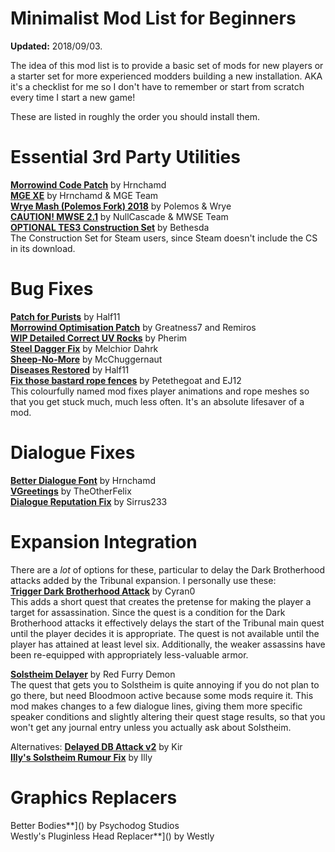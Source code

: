 # Minimalist Mod List for Beginners
**Updated:** 2018/09/03.  

The idea of this mod list is to provide a basic set of mods for new players or a starter set for more experienced modders building a new installation. AKA it's a checklist for me so I don't have to remember or start from scratch every time I start a new game!  

These are listed in roughly the order you should install them.

# Essential 3rd Party Utilities
[**Morrowind Code Patch**](https://www.nexusmods.com/morrowind/mods/19510) by Hrnchamd  
[**MGE XE**](https://www.nexusmods.com/morrowind/mods/41102) by Hrnchamd & MGE Team  
[**Wrye Mash (Polemos Fork) 2018**](https://www.nexusmods.com/morrowind/mods/45439) by Polemos & Wrye   
[**CAUTION! MWSE 2.1**](https://nullcascade.com/mwse/mwse-dev.zip) by NullCascade & MWSE Team  
[**OPTIONAL TES3 Construction Set**](https://www.nexusmods.com/morrowind/mods/42196) by Bethesda  
The Construction Set for Steam users, since Steam doesn't include the CS in its download.

# Bug Fixes
[**Patch for Purists**](https://www.nexusmods.com/morrowind/mods/45096?) by Half11  
[**Morrowind Optimisation Patch**](https://www.nexusmods.com/morrowind/mods/45384) by Greatness7 and Remiros  
[**WIP Detailed Correct UV Rocks**](https://www.nexusmods.com/morrowind/mods/44321/?) by Pherim  
[**Steel Dagger Fix**](https://www.nexusmods.com/morrowind/mods/43528/?) by Melchior Dahrk  
[**Sheep-No-More**](https://www.nexusmods.com/morrowind/mods/45168) by McChuggernaut  
[**Diseases Restored**](https://www.nexusmods.com/morrowind/mods/45228) by Half11  
[**Fix those bastard rope fences**](https://www.nexusmods.com/morrowind/mods/45741) by Petethegoat and EJ12  
This colourfully named mod fixes player animations and rope meshes so that you get stuck much, much less often. It's an absolute lifesaver of a mod.  

# Dialogue Fixes
[**Better Dialogue Font**](https://www.nexusmods.com/morrowind/mods/36873) by Hrnchamd  
[**VGreetings**](http://mw.modhistory.com/download-42-13335) by TheOtherFelix  
[**Dialogue Reputation Fix**](https://www.nexusmods.com/morrowind/mods/46003) by Sirrus233  

# Expansion Integration
There are a *lot* of options for these, particular to delay the Dark Brotherhood attacks added by the Tribunal expansion. I personally use these:  
[**Trigger Dark Brotherhood Attack**](http://mw.modhistory.com/download-37-15581) by Cyran0  
This adds a short quest that creates the pretense for making the player a target for assassination. Since the quest is a condition for the Dark Brotherhood attacks it effectively delays the start of the Tribunal main quest until the player decides it is appropriate. The quest is not available until the player has attained at least level six. Additionally, the weaker assassins have been re-equipped with appropriately less-valuable armor.  

[**Solstheim Delayer**](https://www.nexusmods.com/morrowind/mods/45988) by Red Furry Demon  
The quest that gets you to Solstheim is quite annoying if you do not plan to go there, but need Bloodmoon active because some mods require it. This mod makes changes to a few dialogue lines, giving them more specific speaker conditions and slightly altering their quest stage results, so that you won't get any journal entry unless you actually ask about Solstheim.  

Alternatives:
[**Delayed DB Attack v2**](https://www.nexusmods.com/morrowind/mods/14891?) by Kir  
[**Illy's Solstheim Rumour Fix**](https://www.moddb.com/games/morrowind/addons/illys-solsteim-rumour-fix) by Illy  

# Graphics Replacers
Better Bodies**]() by Psychodog Studios  
Westly's Pluginless Head Replacer**]() by Westly  
